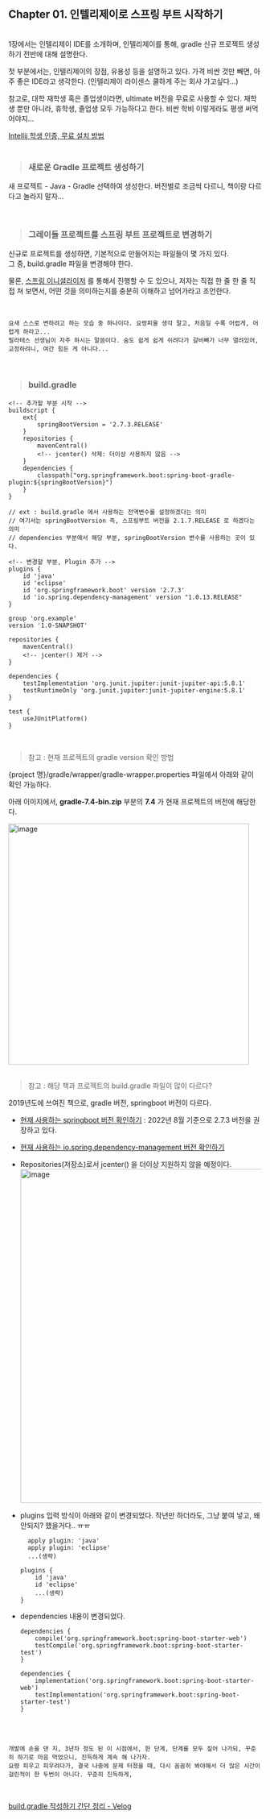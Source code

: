 ## Chapter 01. 인텔리제이로 스프링 부트 시작하기
<br>
1장에서는 인텔리제이 IDE를 소개하며, 인텔리제이를 통해, gradle 신규 프로젝트 생성하기 전반에 대해 설명한다. 

첫 부분에서는, 인텔리제이의 장점, 유용성 등을 설명하고 있다. 가격 비싼 것만 빼면, 아주 좋은 IDE라고 생각한다.
(인텔리제이 라이센스 쿨하게 주는 회사 가고싶다...)  

참고로, 대학 재학생 혹은 졸업생이라면, ultimate 버전을 무료로 사용할 수 있다. 재학생 뿐만 아니라, 휴학생, 졸업생 모두 가능하다고 한다. 비싼 학비 이렇게라도 평생 써먹어야지...

[Intellij 학생 인증, 무료 설치 방법]
<br>
<br>

> ### 새로운 Gradle 프로젝트 생성하기
새 프로젝트 - Java - Gradle 선택하여 생성한다.
버전별로 조금씩 다르니, 책이랑 다르다고 놀라지 말자...

<br>

> ### 그레이들 프로젝트를 스프링 부트 프로젝트로 변경하기
신규로 프로젝트를 생성하면, 기본적으로 만들어지는 파일들이 몇 가지 있다.  
그 중, build.gradle 파일을 변경해야 한다.

물론, [스프링 이니셜라이저] 를 통해서 진행할 수 도 있으나, 저자는 직접 한 줄 한 줄 직접 쳐 보면서, 어떤 것을 의미하는지를 충분히 이해하고 넘어가라고 조언한다.

<br>

    요새 스스로 변하려고 하는 모습 중 하나이다. 요령피울 생각 말고, 처음일 수록 어렵게, 어렵게 하라고...
    필라테스 선생님이 자주 하시는 말씀이다. 숨도 쉽게 쉽게 쉬려다가 갈비뼈가 너무 열려있어, 교정하려니, 여간 힘든 게 아니다...

<br>

> ### build.gradle
```
<!-- 추가할 부분 시작 -->
buildscript {
    ext{
        springBootVersion = '2.7.3.RELEASE'
    }
    repositories {
        mavenCentral()
        <!-- jcenter() 삭제: 더이상 사용하지 않음 -->
    }
    dependencies {
        classpath("org.springframework.boot:spring-boot-gradle-plugin:${springBootVersion}")
    }
}

// ext : build.gradle 에서 사용하는 전역변수를 설정하겠다는 의미
// 여기서는 springBootVersion 즉, 스프링부트 버전을 2.1.7.RELEASE 로 하겠다는 의미
// dependencies 부분에서 해당 부분, springBootVersion 변수를 사용하는 곳이 있다.

<!-- 변경할 부분, Plugin 추가 -->
plugins {
    id 'java'
    id 'eclipse'
    id 'org.springframework.boot' version '2.7.3'
    id 'io.spring.dependency-management' version "1.0.13.RELEASE"
}

group 'org.example'
version '1.0-SNAPSHOT'

repositories {
    mavenCentral()
    <!-- jcenter() 제거 -->
}

dependencies {
    testImplementation 'org.junit.jupiter:junit-jupiter-api:5.8.1'
    testRuntimeOnly 'org.junit.jupiter:junit-jupiter-engine:5.8.1'
}

test {
    useJUnitPlatform()
}
```

<br>

> 참고 : 현재 프로젝트의 gradle version 확인 방법

{project 명}/gradle/wrapper/gradle-wrapper.properties 파일에서 아래와 같이 확인 가능하다.

아래 이미지에서, **gradle-7.4-bin.zip** 부분의 **7.4** 가 현재 프로젝트의 버전에 해당한다.


<img width="479" alt="image" src="https://user-images.githubusercontent.com/62336151/185651214-d08d29f4-9869-41c5-9b02-b4f1ae19d93c.png">


<br>
<br>

> 참고 : 해당 책과 프로젝트의 build.gradle 파일이 많이 다르다?

2019년도에 쓰여진 책으로, gradle 버전, springboot 버전이 다르다.


- [현재 사용하는 springboot 버전 확인하기] : 2022년 8월 기준으로 2.7.3 버전을 권장하고 있다.
- [현재 사용하는 io.spring.dependency-management 버전 확인하기]
- Repositories(저장소)로서 jcenter() 을 더이상 지원하지 않을 예정이다.
  <img width="663" alt="image" src="https://user-images.githubusercontent.com/62336151/185658549-6fa94f01-d9d7-49bf-bdf8-f3bcd02fff22.png">


- plugins 입력 방식이 아래와 같이 변경되었다. 작년만 하더라도, 그냥 붙여 넣고, 왜 안되지? 했을거다.. ㅠㅠ
  ```
    apply plugin: 'java'
    apply plugin: 'eclipse'
    ...(생략)
  ```

    ```
    plugins {
        id 'java'
        id 'eclipse'
        ...(생략)
    }
  ```

- dependencies 내용이 변경되었다.
    ```
    dependencies {
        compile('org.springframework.boot:spring-boot-starter-web')
        testCompile('org.springframework.boot:spring-boot-starter-test')
    }
    ```

    ```
    dependencies {
	    implementation('org.springframework.boot:spring-boot-starter-web')
        testImplementation('org.springframework.boot:spring-boot-starter-test')
    }
    ```

<br>
<br>

    개발에 손을 댄 지, 3년차 정도 된 이 시점에서, 한 단계, 단계를 모두 짚어 나가되, 꾸준히 하기로 마음 먹었으니, 진득하게 계속 해 나가자.
    요령 피우고 피우려다가, 결국 나중에 문제 터졌을 때, 다시 꼼꼼히 봐야해서 더 많은 시간이 걸린적이 한 두번이 아니다. 꾸준히 진득하게,
<br>

[build.gradle 작성하기 간단 정리 - Velog]



[스프링 이니셜라이저]: https://start.spring.io/
[현재 사용하는 springboot 버전 확인하기]: https://spring.io/projects/spring-boot#learn
[현재 사용하는 io.spring.dependency-management 버전 확인하기]: https://plugins.gradle.org/plugin/io.spring.dependency-management
[build.gradle 작성하기 간단 정리 - Velog]: https://velog.io/@yangju0411/%EC%8A%A4%ED%94%84%EB%A7%81-%EB%B6%80%ED%8A%B8-build.gradle-%EC%9E%91%EC%84%B1%ED%95%98%EA%B8%B0-%EA%B0%84%EB%8B%A8-%EC%A0%95%EB%A6%AC
[Intellij 학생 인증, 무료 설치 방법]: https://goddaehee.tistory.com/215